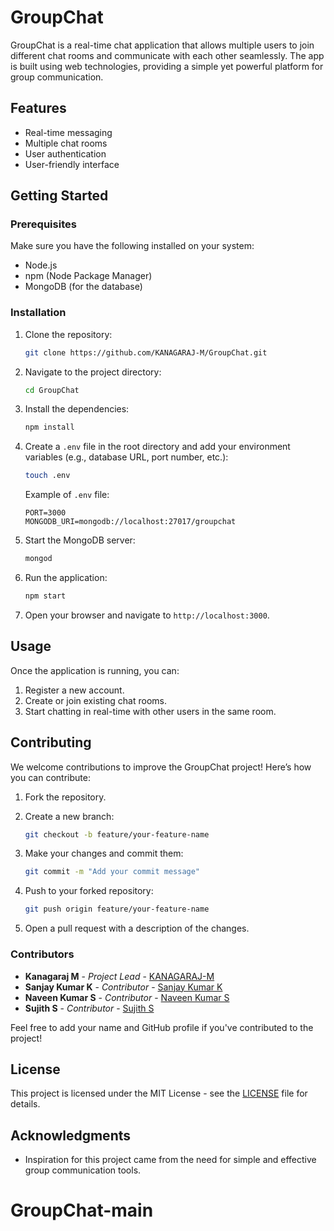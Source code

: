 # GroupChat

GroupChat is a real-time chat application that allows multiple users to join different chat rooms and communicate with each other seamlessly. The app is built using web technologies, providing a simple yet powerful platform for group communication.

## Features

- Real-time messaging
- Multiple chat rooms
- User authentication
- User-friendly interface

## Getting Started

### Prerequisites

Make sure you have the following installed on your system:

- Node.js
- npm (Node Package Manager)
- MongoDB (for the database)

### Installation

1. Clone the repository:

    ```bash
    git clone https://github.com/KANAGARAJ-M/GroupChat.git
    ```

2. Navigate to the project directory:

    ```bash
    cd GroupChat
    ```

3. Install the dependencies:

    ```bash
    npm install
    ```

4. Create a `.env` file in the root directory and add your environment variables (e.g., database URL, port number, etc.):

    ```bash
    touch .env
    ```

    Example of `.env` file:

    ```env
    PORT=3000
    MONGODB_URI=mongodb://localhost:27017/groupchat
    ```

5. Start the MongoDB server:

    ```bash
    mongod
    ```

6. Run the application:

    ```bash
    npm start
    ```

7. Open your browser and navigate to `http://localhost:3000`.

## Usage

Once the application is running, you can:

1. Register a new account.
2. Create or join existing chat rooms.
3. Start chatting in real-time with other users in the same room.

## Contributing

We welcome contributions to improve the GroupChat project! Here’s how you can contribute:

1. Fork the repository.
2. Create a new branch:

    ```bash
    git checkout -b feature/your-feature-name
    ```

3. Make your changes and commit them:

    ```bash
    git commit -m "Add your commit message"
    ```

4. Push to your forked repository:

    ```bash
    git push origin feature/your-feature-name
    ```

5. Open a pull request with a description of the changes.

### Contributors

- **Kanagaraj M** - *Project Lead* - [KANAGARAJ-M](https://github.com/KANAGARAJ-M)
- **Sanjay Kumar K** - *Contributor* - [Sanjay Kumar K](https://github.com/Sanjayk2003)
- **Naveen Kumar S** - *Contributor* - [Naveen Kumar S](https://github.com/naveen02052004)
- **Sujith S** - *Contributor* - [Sujith S](https://github.com/Sujith-Sekar)

Feel free to add your name and GitHub profile if you've contributed to the project!

## License

This project is licensed under the MIT License - see the [LICENSE](LICENSE) file for details.

## Acknowledgments

- Inspiration for this project came from the need for simple and effective group communication tools.

# GroupChat-main
 
